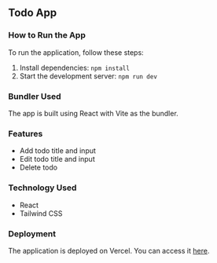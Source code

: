 ## Todo App

### How to Run the App
To run the application, follow these steps:
1. Install dependencies: `npm install`
2. Start the development server: `npm run dev`

### Bundler Used
The app is built using React with Vite as the bundler.

### Features
- Add todo title and input
- Edit todo title and input
- Delete todo

### Technology Used
- React
- Tailwind CSS

### Deployment
The application is deployed on Vercel. You can access it [here](https://todo-list-azure-theta.vercel.app/).
